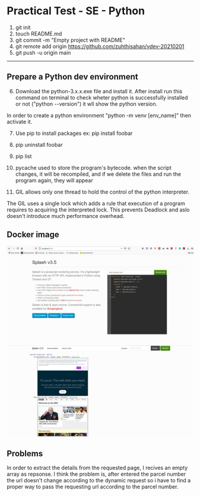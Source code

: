 # Practical Test - SE - Python

1. git init
2. touch README.md
3. git commit -m "Empty project with README"
4. git remote add origin https://github.com/zuhthisahan/vdev-20210201
5. git push -u origin main
---------------

## Prepare a Python dev environment

6. Download the python-3.x.x.exe file and install it. After install run this command on terminal to check wheter python is successfully installed or not ("python --version") it wll show the python version.

In order to create a python environment "python -m venv [env_name]" then activate it.

7. Use pip to install packages ex: pip install foobar
8. pip uninstall foobar
9. pip list
10. pycache used to store the program's bytecode. when the script changes, it will be recompiled, and if we delete the files and run the program again, they will appear

11. GIL allows only one thread to hold the control of the python interpreter.

The GIL uses a single lock which adds a rule that execution of a program requires to acquiring the interpreted lock. This prevents Deadlock and aslo doesn't introduce much performance overhead.

## Docker image
![](images/splash-running.png)
![](images/sc.png)


## Problems 

In order to extract the details from the requested page, I recives an empty array as repsonse. I think the problem is, after entered the parcel number the url doesn't change according to the dynamic request so i have to find a proper way to pass the requesting url according to the parcel number.
